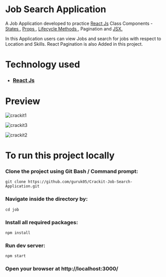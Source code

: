 # Job Search Application 


A Job Application developed to practice <a href="https://reactjs.org/"> React Js</a> Class Components - <a href="https://reactjs.org/docs/faq-state.html"> States </a>, <a href="https://reactjs.org/docs/components-and-props.html"> Props </a>, <a href="https://reactjs.org/docs/react-component.html"> Lifecycle Methods </a>, Pagination and <a href="https://reactjs.org/docs/introducing-jsx.html"> JSX.
</a> 

In this Application users can view Jobs and search for jobs with respect to Location and Skills.
React Pagination is also Added in this project.

# Technology used

* ### <a href="https://reactjs.org/"> React Js </a>

# Preview

![crackit1](https://user-images.githubusercontent.com/54667515/69914881-23a28400-146f-11ea-9b0a-6e87a4e386a5.PNG)


![crackit3](https://user-images.githubusercontent.com/54667515/69914895-3ae17180-146f-11ea-912e-5c2c7bdecd57.PNG)



![crackit2](https://user-images.githubusercontent.com/54667515/69914904-4b91e780-146f-11ea-8d3e-7f1681e988a0.PNG)


# To run this project locally 



### Clone the project using Git Bash / Command prompt:
```
git clone https://github.com/guruk05/Crackit-Job-Search-Application.git 
```


### Navigate inside the directory by:
```
cd job
```


### Install all required packages:
```
npm install
```

### Run dev server:
```
npm start
```


### Open your browser at http://localhost:3000/

<br>

<br>




 

































